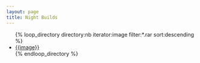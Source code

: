 ```yaml
---
layout: page
title: Night Builds
---
```

<ul>
{% loop_directory directory:nb iterator:image filter:*.rar sort:descending %}
  <li><a href="{{ image }}">{{image}}</a></li>
{% endloop_directory %}
</ul>
